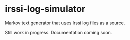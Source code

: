 # irssi-log-simulator
Markov text generator that uses Irssi log files as a source.

Still work in progress. Documentation coming soon.
